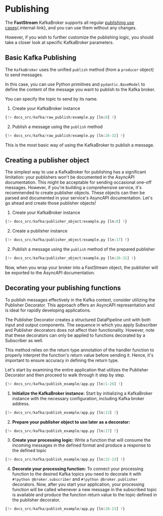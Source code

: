 # Publishing

The **FastStream** KafkaBroker supports all regular [publishing use cases](../../getting-started/publishing/index.md){.internal-link}, and you can use them without any changes.

However, if you wish to further customize the publishing logic, you should take a closer look at specific KafkaBroker parameters.

## Basic Kafka Publishing

The `KafkaBroker` uses the unified `publish` method (from a `producer` object) to send messages.

In this case, you can use Python primitives and `pydantic.BaseModel` to define the content of the message you want to publish to the Kafka broker.

You can specify the topic to send by its name.

1. Create your KafkaBroker instance

```python linenums="1"
{!> docs_src/kafka/raw_publish/example.py [ln:8] !}
```

2. Publish a message using the `publish` method

```python linenums="1"
{!> docs_src/kafka/raw_publish/example.py [ln:26-32] !}
```

This is the most basic way of using the KafkaBroker to publish a message.

## Creating a publisher object

The simplest way to use a KafkaBroker for publishing has a significant limitation: your publishers won't be documented in the AsyncAPI documentation. This might be acceptable for sending occasional one-off messages. However, if you're building a comprehensive service, it's recommended to create publisher objects. These objects can then be parsed and documented in your service's AsyncAPI documentation. Let's go ahead and create those publisher objects!

1. Create your KafkaBroker instance

```python linenums="1"
{!> docs_src/kafka/publisher_object/example.py [ln:8] !}
```

2. Create a publisher instance

```python linenums="1"
{!> docs_src/kafka/publisher_object/example.py [ln:17] !}
```

2. Publish a message using the `publish` method of the prepared publisher

```python linenums="1"
{!> docs_src/kafka/publisher_object/example.py [ln:26-31] !}
```

Now, when you wrap your broker into a FastStream object, the publisher will be exported to the AsyncAPI documentation.

## Decorating your publishing functions

To publish messages effectively in the Kafka context, consider utilizing the Publisher Decorator. This approach offers an AsyncAPI representation and is ideal for rapidly developing applications.

The Publisher Decorator creates a structured DataPipeline unit with both input and output components. The sequence in which you apply Subscriber and Publisher decorators does not affect their functionality. However, note that these decorators can only be applied to functions decorated by a Subscriber as well.

This method relies on the return type annotation of the handler function to properly interpret the function's return value before sending it. Hence, it's important to ensure accuracy in defining the return type.

Let's start by examining the entire application that utilizes the Publisher Decorator and then proceed to walk through it step by step.

```python linenums="1"
{!> docs_src/kafka/publish_example/app.py [ln:1-26] !}
```

1. **Initialize the KafkaBroker instance:** Start by initializing a KafkaBroker instance with the necessary configuration, including Kafka broker address.

```python linenums="1"
{!> docs_src/kafka/publish_example/app.py [ln:13] !}
```

2. **Prepare your publisher object to use later as a decorator:**

```python linenums="1"
{!> docs_src/kafka/publish_example/app.py [ln:17] !}
```

3. **Create your processing logic:** Write a function that will consume the incoming messages in the defined format and produce a response to the defined topic

```python linenums="1"
{!> docs_src/kafka/publish_example/app.py [ln:22-23] !}
```

4. **Decorate your processing function:** To connect your processing function to the desired Kafka topics you need to decorate it with `#!python @broker.subscriber` and `#!python @broker.publisher` decorators. Now, after you start your application, your processing function will be called whenever a new message in the subscribed topic is available and produce the function return value to the topic defined in the publisher decorator.

```python linenums="1"
{!> docs_src/kafka/publish_example/app.py [ln:20-23] !}
```
